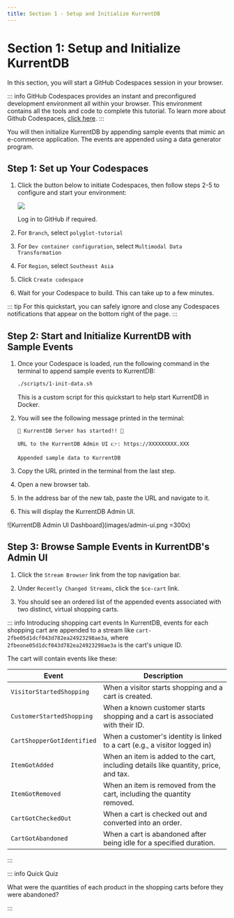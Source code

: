 ```yaml
---
title: Section 1 - Setup and Initialize KurrentDB
---
```


# Section 1: Setup and Initialize KurrentDB

In this section, you will start a GitHub Codespaces session in your browser.

::: info
GitHub Codespaces provides an instant and preconfigured development environment all within your browser. This environment contains all the tools and code to complete this tutorial. To learn more about Github Codespaces, [click here](https://github.com/features/codespaces).
:::

You will then initialize KurrentDB by appending sample events that mimic an e-commerce application. The events are appended using a data generator program.

## Step 1: Set up Your Codespaces

1. Click the button below to initiate Codespaces, then follow steps 2-5 to configure and start your environment:
   
   [![](https://github.com/codespaces/badge.svg)](https://github.com/codespaces/new?hide_repo_select=true&ref=main&repo=951198039&skip_quickstart=true)

   Log in to GitHub if required.

2. For `Branch`, select `polyglot-tutorial`
   
3. For `Dev container configuration`, select `Multimodal Data Transformation`
   
4. For `Region`, select `Southeast Asia`

4. Click `Create codespace`

5. Wait for your Codespace to build. This can take up to a few minutes. 


::: tip
For this quickstart, you can safely ignore and close any Codespaces notifications that appear on the bottom right of the page.
:::

## Step 2: Start and Initialize KurrentDB with Sample Events

1. Once your Codespace is loaded, run the following command in the terminal to append sample events to KurrentDB:

   ```sh
   ./scripts/1-init-data.sh
   ```

   This is a custom script for this quickstart to help start KurrentDB in Docker.

2. You will see the following message printed in the terminal:

   ```
   🚀 KurrentDB Server has started!! 🚀

   URL to the KurrentDB Admin UI 👉: https://XXXXXXXXX.XXX

   Appended sample data to KurrentDB
   ```

3. Copy the URL printed in the terminal from the last step.

4. Open a new browser tab. 

5. In the address bar of the new tab, paste the URL and navigate to it.

6. This will display the KurrentDB Admin UI.
   
![KurrentDB Admin UI Dashboard](images/admin-ui.png =300x)

## Step 3: Browse Sample Events in KurrentDB's Admin UI

1. Click the `Stream Browser` link from the top navigation bar.

1. Under `Recently Changed Streams`, click the `$ce-cart` link. 

2. You should see an ordered list of the appended events associated with two distinct, virtual shopping carts.

::: info Introducing shopping cart events
In KurrentDB, events for each shopping cart are appended to a stream like `cart-2fbe05d1dcf043d782ea24923298ae3a`, where `2fbeone05d1dcf043d782ea24923298ae3a` is the cart's unique ID.

The cart will contain events like these:

| Event                     | Description                                                                                     |
|---------------------------|-------------------------------------------------------------------------------------------------|
| `VisitorStartedShopping`  | When a visitor starts shopping and a cart is created.                     |
| `CustomerStartedShopping` | When a known customer starts shopping and a cart is associated with their ID.   |
| `CartShopperGotIdentified`| When a customer's identity is linked to a cart (e.g., a visitor logged in)                            |
| `ItemGotAdded`            | When an item is added to the cart, including details like quantity, price, and tax. |
| `ItemGotRemoved`          | When an item is removed from the cart, including the quantity removed.    |
| `CartGotCheckedOut`       | When a cart is checked out and converted into an order.                   |
| `CartGotAbandoned`        | When a cart is abandoned after being idle for a specified duration.       |
:::

::: info Quick Quiz

What were the quantities of each product in the shopping carts before they were abandoned?

:::
